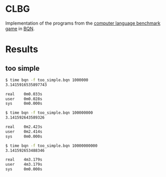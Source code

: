 # CLBG

Implementation of the programs from the [computer language benchmark
game](https://benchmarksgame-team.pages.debian.net/benchmarksgame/site.html) in
[BQN](https://mlochbaum.github.io/BQN/).

# Results

## too simple
```sh
$ time bqn -f too_simple.bqn 1000000
3.1415916535897743

real    0m0.033s
user    0m0.028s
sys     0m0.000s
```

```sh
$ time bqn -f too_simple.bqn 100000000
3.141592643589326

real    0m2.423s
user    0m2.414s
sys     0m0.000s
```

```sh
$ time bqn -f too_simple.bqn 10000000000
3.141592653488346

real    4m3.179s
user    4m3.179s
sys     0m0.000s
```
